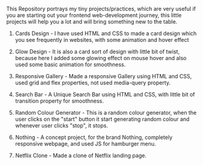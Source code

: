 This Repository portrays my tiny projects/practices, which are very useful if you are starting out your frontend web-development journey, this little projects will help you a lot and will bring something new to the table.

1. Cards Design - I have used HTML and CSS to made a card design which you see frequently in websites, with some animation and hover effect

2. Glow Design - It is also a card sort of design with little bit of twist, because here I added some glowing effect on mouse hover and also used some basic animation for smoothness.

3. Responsive Gallery - Made a responsive Gallery using HTML and CSS, used grid and flex properties, not used media-query property.

4. Search Bar - A Unique Search Bar using HTML and CSS, with little bit of transition property for smoothness.

5. Random Colour Generator - This is a random colour generator, when the user clicks on the "start" button it start generating random colour and whenever user clicks "stop", it stops.

6. Nothing - A concept project, for the brand Nothing, completely responsive webpage, and used JS for hamburger menu.

7. Netflix Clone - Made a clone of Netflix landing page.